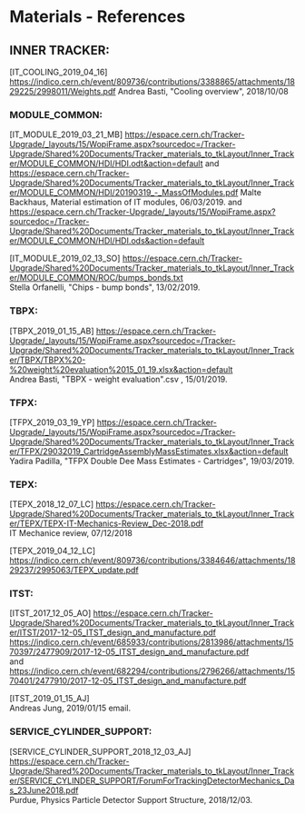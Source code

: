 # Materials - References


## INNER TRACKER:

[IT_COOLING_2019_04_16] https://indico.cern.ch/event/809736/contributions/3388865/attachments/1829225/2998011/Weights.pdf 
Andrea Basti, "Cooling overview", 2018/10/08

### MODULE_COMMON:

[IT_MODULE_2019_03_21_MB] https://espace.cern.ch/Tracker-Upgrade/_layouts/15/WopiFrame.aspx?sourcedoc=/Tracker-Upgrade/Shared%20Documents/Tracker_materials_to_tkLayout/Inner_Tracker/MODULE_COMMON/HDI/HDI.odt&action=default 
and
https://espace.cern.ch/Tracker-Upgrade/Shared%20Documents/Tracker_materials_to_tkLayout/Inner_Tracker/MODULE_COMMON/HDI/20190319_-_MassOfModules.pdf 
Malte Backhaus, Material estimation of IT modules, 06/03/2019.
and
https://espace.cern.ch/Tracker-Upgrade/_layouts/15/WopiFrame.aspx?sourcedoc=/Tracker-Upgrade/Shared%20Documents/Tracker_materials_to_tkLayout/Inner_Tracker/MODULE_COMMON/HDI/HDI.ods&action=default 

[IT_MODULE_2019_02_13_SO] https://espace.cern.ch/Tracker-Upgrade/Shared%20Documents/Tracker_materials_to_tkLayout/Inner_Tracker/MODULE_COMMON/ROC/bumps_bonds.txt  
Stella Orfanelli, "Chips - bump bonds", 13/02/2019.



### TBPX: 

[TBPX_2019_01_15_AB] https://espace.cern.ch/Tracker-Upgrade/_layouts/15/WopiFrame.aspx?sourcedoc=/Tracker-Upgrade/Shared%20Documents/Tracker_materials_to_tkLayout/Inner_Tracker/TBPX/TBPX%20-%20weight%20evaluation%2015_01_19.xlsx&action=default  
Andrea Basti, "TBPX - weight evaluation".csv , 15/01/2019.



### TFPX:

[TFPX_2019_03_19_YP] https://espace.cern.ch/Tracker-Upgrade/_layouts/15/WopiFrame.aspx?sourcedoc=/Tracker-Upgrade/Shared%20Documents/Tracker_materials_to_tkLayout/Inner_Tracker/TFPX/29032019_CartridgeAssemblyMassEstimates.xlsx&action=default 
Yadira Padilla, "TFPX Double Dee Mass Estimates - Cartridges", 19/03/2019.



### TEPX:

[TEPX_2018_12_07_LC] https://espace.cern.ch/Tracker-Upgrade/Shared%20Documents/Tracker_materials_to_tkLayout/Inner_Tracker/TEPX/TEPX-IT-Mechanics-Review_Dec-2018.pdf  
IT Mechanice review, 07/12/2018

[TEPX_2019_04_12_LC] https://indico.cern.ch/event/809736/contributions/3384646/attachments/1829237/2995063/TEPX_update.pdf



### ITST:

[ITST_2017_12_05_AO] https://espace.cern.ch/Tracker-Upgrade/Shared%20Documents/Tracker_materials_to_tkLayout/Inner_Tracker/ITST/2017-12-05_ITST_design_and_manufacture.pdf  
https://indico.cern.ch/event/685933/contributions/2813986/attachments/1570397/2477909/2017-12-05_ITST_design_and_manufacture.pdf   
and  
https://indico.cern.ch/event/682294/contributions/2796266/attachments/1570401/2477910/2017-12-05_ITST_design_and_manufacture.pdf  

[ITST_2019_01_15_AJ]   
Andreas Jung, 2019/01/15 email.



### SERVICE_CYLINDER_SUPPORT: 

[SERVICE_CYLINDER_SUPPORT_2018_12_03_AJ] https://espace.cern.ch/Tracker-Upgrade/Shared%20Documents/Tracker_materials_to_tkLayout/Inner_Tracker/SERVICE_CYLINDER_SUPPORT/ForumForTrackingDetectorMechanics_Das_23June2018.pdf  
Purdue, Physics Particle Detector Support Structure, 2018/12/03.







